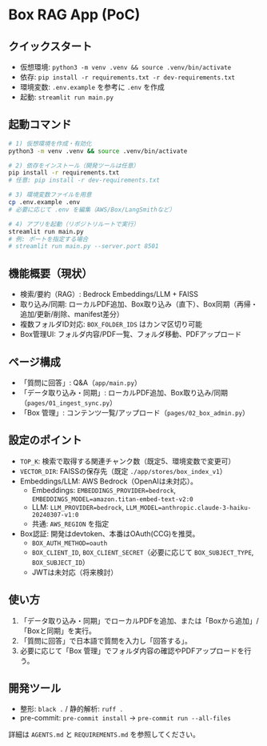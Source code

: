 # Box RAG App (PoC)

## クイックスタート
- 仮想環境: `python3 -m venv .venv && source .venv/bin/activate`
- 依存: `pip install -r requirements.txt -r dev-requirements.txt`
- 環境変数: `.env.example` を参考に `.env` を作成
- 起動: `streamlit run main.py`

## 起動コマンド
```bash
# 1) 仮想環境を作成・有効化
python3 -m venv .venv && source .venv/bin/activate

# 2) 依存をインストール（開発ツールは任意）
pip install -r requirements.txt
# 任意: pip install -r dev-requirements.txt

# 3) 環境変数ファイルを用意
cp .env.example .env
# 必要に応じて .env を編集（AWS/Box/LangSmithなど）

# 4) アプリを起動（リポジトリルートで実行）
streamlit run main.py
# 例: ポートを指定する場合
# streamlit run main.py --server.port 8501
```

## 機能概要（現状）
- 検索/要約（RAG）: Bedrock Embeddings/LLM + FAISS
- 取り込み/同期: ローカルPDF追加、Box取り込み（直下）、Box同期（再帰・追加/更新/削除、manifest差分）
- 複数フォルダID対応: `BOX_FOLDER_IDS` はカンマ区切り可能
- Box管理UI: フォルダ内容/PDF一覧、フォルダ移動、PDFアップロード

## ページ構成
- 「質問に回答」: Q&A（`app/main.py`）
- 「データ取り込み・同期」: ローカルPDF追加、Box取り込み/同期（`pages/01_ingest_sync.py`）
- 「Box 管理」: コンテンツ一覧/アップロード（`pages/02_box_admin.py`）

## 設定のポイント
- `TOP_K`: 検索で取得する関連チャンク数（既定5、環境変数で変更可）
- `VECTOR_DIR`: FAISSの保存先（既定 `./app/stores/box_index_v1`）
- Embeddings/LLM: AWS Bedrock（OpenAIは未対応）。
  - Embeddings: `EMBEDDINGS_PROVIDER=bedrock`, `EMBEDDINGS_MODEL=amazon.titan-embed-text-v2:0`
  - LLM: `LLM_PROVIDER=bedrock`, `LLM_MODEL=anthropic.claude-3-haiku-20240307-v1:0`
  - 共通: `AWS_REGION` を指定
- Box認証: 開発はdevtoken、本番はOAuth(CCG)を推奨。
  - `BOX_AUTH_METHOD=oauth`
  - `BOX_CLIENT_ID`, `BOX_CLIENT_SECRET`（必要に応じて `BOX_SUBJECT_TYPE`, `BOX_SUBJECT_ID`）
  - JWTは未対応（将来検討）

## 使い方
1) 「データ取り込み・同期」でローカルPDFを追加、または「Boxから追加」/「Boxと同期」を実行。
2) 「質問に回答」で日本語で質問を入力し「回答する」。
3) 必要に応じて「Box 管理」でフォルダ内容の確認やPDFアップロードを行う。

## 開発ツール
- 整形: `black .` / 静的解析: `ruff .`
- pre-commit: `pre-commit install` → `pre-commit run --all-files`

詳細は `AGENTS.md` と `REQUIREMENTS.md` を参照してください。
